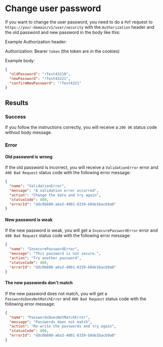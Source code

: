 # Change user password

If you want to change the user password, you need to do a `PUT` request to `https://your-domain/v1/user/security` with the `Authorization` header and the old password and new password in the body like this:

Example Authorization header:

Authorization: Bearer `token` (the token are in the cookies)

Example body:

```json
{
  "oldPassword": "!Test43210",
  "newPassword": "!Test43221",
  "confirmNewPassword": "!Test4321"
}
```

## Results

### Success

If you follow the instructions correctly, you will receive a `200 OK` status code without body message.

### Error

#### Old password is wrong

If the old password is incorrect, you will receive a `ValidationError` error and `400 Bad Request` status code with the following error message:

```json
{
  "name": "ValidationError",
  "message": "A validation error occurred",
  "action": "Change the data and try again",
  "statusCode": 400,
  "errorId": "ddc0b600-a6a3-4001-8339-b0de1bacb9a0"
}
```

#### New password is weak

If the new password is weak, you will get a `InsecurePasswordError` error and `400 Bad Request` status code with the following error message:

```json
{
  "name": "InsecurePasswordError",
  "message": "This password is not secure.",
  "action": "Try another password",
  "statusCode": 400,
  "errorId": "ddc0b600-a6a3-4001-8339-b0de1bacb9a0"
}
```

#### The new passwords don't match

If the new password does not match, you will get a `PasswordsDoesNotMatchError` and `400 Bad Request` status code with the following error message:

```json
{
  "name": "PasswordsDoesNotMatchError",
  "message": "Passwords does not match",
  "action": "Re-write the passwords and try again",
  "statusCode": 400,
  "errorId": "ddc0b600-a6a3-4001-8339-b0de1bacb9a0"
}
```
